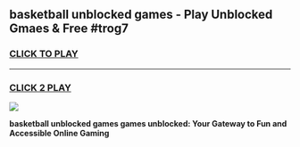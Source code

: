 
## basketball unblocked games - Play Unblocked Gmaes & Free #trog7
<h3>
<a href="https://news.freeplayer.one?title=basketball_unblocked_games&ref=26F">CLICK TO PLAY</a></h3>
<hr>

<h3>
<a href="https://news.freeplayer.one?title=basketball_unblocked_games&ref=26F">CLICK 2 PLAY</a>
  
</h3>

<a href="https://news.freeplayer.one?title=basketball_unblocked_games&ref=26F/"><img src="https://clearcache.store/games.png"></a>


**basketball unblocked games games unblocked: Your Gateway to Fun and Accessible Online Gaming**
